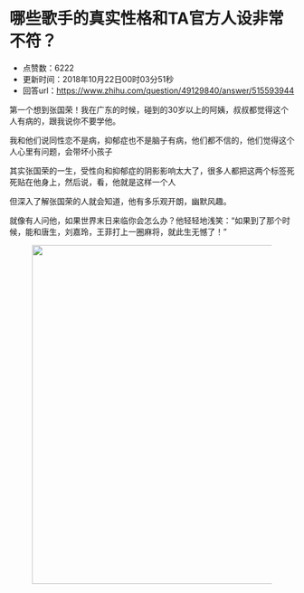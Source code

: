 # 哪些歌手的真实性格和TA官方人设非常不符？
- 点赞数：6222
- 更新时间：2018年10月22日00时03分51秒
- 回答url：https://www.zhihu.com/question/49129840/answer/515593944
<body>
 <p data-pid="h9G2WFTo">第一个想到张国荣！我在广东的时候，碰到的30岁以上的阿姨，叔叔都觉得这个人有病的，跟我说你不要学他。</p>
 <p data-pid="yPYajJKb">我和他们说同性恋不是病，抑郁症也不是脑子有病，他们都不信的，他们觉得这个人心里有问题，会带坏小孩子</p>
 <p data-pid="EG1dR95u">其实张国荣的一生，受性向和抑郁症的阴影影响太大了，很多人都把这两个标签死死贴在他身上，然后说，看，他就是这样一个人</p>
 <p data-pid="xg1yVWuc">但深入了解张国荣的人就会知道，他有多乐观开朗，幽默风趣。</p>
 <p data-pid="2u5Oa709">就像有人问他，如果世界末日来临你会怎么办？他轻轻地浅笑：“如果到了那个时候，能和唐生，刘嘉玲，王菲打上一圈麻将，就此生无憾了！”</p>
 <figure data-size="normal">
  <img src="https://picx.zhimg.com/50/v2-a4c1111443dd1b434a657bea0d3cb1df_720w.jpg?source=1940ef5c" data-rawwidth="600" data-rawheight="765" data-size="normal" data-original-token="v2-e7ad46b8d0def35b7d10bf86f1d2ca90" data-default-watermark-src="https://pica.zhimg.com/50/v2-0a7f012ffe9482a0a30b40fc1721864a_720w.jpg?source=1940ef5c" class="origin_image zh-lightbox-thumb" width="600" data-original="https://picx.zhimg.com/v2-a4c1111443dd1b434a657bea0d3cb1df_r.jpg?source=1940ef5c">
 </figure>
 <p></p>
</body>